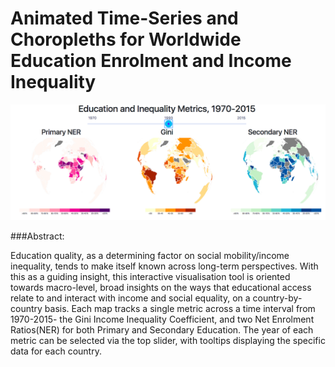 # Animated Time-Series and Choropleths for Worldwide Education Enrolment and Income Inequality

[![Preview](https://github.com/jsteele2003/major-studio-1/blob/master/assignments/ass1/data/Screen%20Shot%202017-12-05%20at%2012.04.42.png)](https://jsteele2003.github.io/major-studio-1/assignments/ass1/time.html)

###Abstract:

Education quality, as a determining factor on social mobility/income inequality, tends to make itself known across long-term perspectives. With this as a guiding insight, this interactive visualisation tool is oriented towards macro-level, broad insights on the ways that educational access relate to and interact with income and social equality, on a country-by-country basis.
Each map tracks a single metric across a time interval from 1970-2015- the Gini Income Inequality Coefficient, and two Net Enrolment Ratios(NER) for both Primary and Secondary Education. The year of each metric can be selected via the top slider, with tooltips displaying the specific data for each country. 